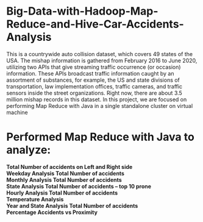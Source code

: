 # Big-Data-with-Hadoop-Map-Reduce-and-Hive-Car-Accidents-Analysis

This  is a countrywide auto collision dataset, which covers 49 states of the USA. The mishap information is gathered from February 2016 to June 2020, utilizing two APIs that give streaming traffic occurrence (or occasion) information. These APIs broadcast traffic information caught by an assortment of substances, for example, the US and state divisions of transportation, law implementation offices, traffic cameras, and traffic sensors inside the street organizations. Right now, there are about 3.5 million mishap records in this dataset. In this project, we are focused on performing Map Reduce with Java in a single standalone cluster on virtual machine

# Performed Map Reduce with Java to analyze:
<b> Total Number of accidents on Left and Right side </b> <br>
<b> Weekday Analysis  Total Number of accidents </b><br>
<b> Monthly Analysis  Total Number of accidents </b><br>
<b> State Analysis  Total Number of accidents – top 10 prone</b><br>
<b> Hourly Analysis  Total Number of accidents</b><br>
<b> Temperature Analysis </b><br>
<b> Year and State Analysis  Total Number of accidents </b><br>
<b>  Percentage Accidents vs Proximity </b><br>
